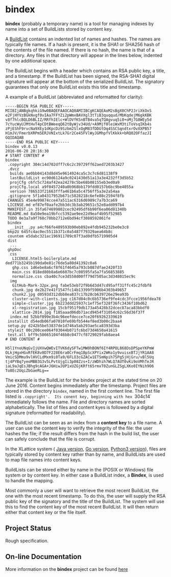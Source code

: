 # bindex

**bindex** (probably a temporary name) is a tool for managing indexes
by name into a set of BuildLists stored by content key.

A
[BuildList](https://jddixon.github.io/xlattice/buildList)
contains an indented list of names and hashes.  The names are
typically file names.  If a hash is present, it is the SHA1 or SHA256
hash of the contents of the file named.  If there is no hash, the name
is that of a directory.  Any files in that directory will appear in the
lines below, indented by one additional space.

The BuildList begins with
a header which contains an RSA public key, a title, and a timestamp.
If the BuildList has been signed, the RSA-SHA1 digital signature will
appear at the bottom of the serialized BuildList.  The signatory
guarantees that only one BuildList exists this title and timestamp.

A example of a BuildList (abbreviated and reformatted for clarity):

    -----BEGIN RSA PUBLIC KEY-----
    MIIBIjANBgkqhkiG9w0BAQEFAAOCAQ8AMIIBCgKCAQEAoM2sBgX0ChP2JriXkOxS
    e2FjHYVzBGkNvgf0vIAa7FFYZi2pWmxBAVXgl3tTiB3quqqud/MbKqdejM6gkKBK
    v8f7hlcBQLD6BLIZ/RRfhIElc+WlDVfKSnBTB4va5qTQAgvuq5i8+oMj7G8WEy5d
    7cYucWyUJMtHvT4pCDtBWeeqQ62tByWjv34Ud/+A9Mjf0leiWxM3tiToVsqIKb4s
    zPjEShF9rvcNa9XEy1dKpcDz9Szbm2SlxOgM83fDDGtOq4SSCSqndtxrOvXXPB57
    H1mJV/FmerbXRPm5ERJVNIxtLk7Gr2Ce45FVlWyJGMhpfVlKkkk+bRQ02OFfazJI
    GQIDAQAB
    -----END RSA PUBLIC KEY-----
    bindex v0.0.13
    2016-06-20 20:16:30
    # START CONTENT #
    bindex
     .copyright 304c14d702dff7c6c2c39729ff62aed7203b3427
     .dvcz
      builds ae0bb04143d8d45e9614924ca5c3c7c6d81138f9
      lastBuildList ec90d6124a9c0241430d51a13a3e4232ff3d5b52
      projCfg c6fc5c724af42ea24278c5be68b08155eb3ed0a9
      projCfg.local a9f0457240a0b968bb179fdd0157b6bc9be4055a
      version 786533f21663fffa461b6a5c4756ff5a3e2a54aa
     .gitignore 5f1a04317952b671c5828218c6efe88c2594f8fb
     CHANGES 45e4e99874cce47a511ac6316d6989c7a7b3ca69
     LICENSE.md ef87ef0aafe2bb3dc3b3ab29651c52e8add097b4
     MANIFEST.in 35fa674699802cec92495df6b90f6ea06d81340b
     README.md 8a50e9ea19bfcc5392ae9ee22d9eaf4b95f52985
     TODO 0e3a7a9f760c70bb2712e6bd94cf3088592861fe
     bindex
      __init__.py a4cf66fe489593b90eb892e4fdb945232be0e3c8
     bkp2U 645fc4ac0ec5511b371c0a5487f79329aea64b8c
     countem e5dabc321ac196911709c07f3ad0dfb5719905d4
     dist
      ...
     ghpDoc
      css
       LICENSE.html5-boilerplate.md ded771b3245b190da0e81c76de5a80d41392c0a6
       ghp.css 1d6ebe8a6cf8f61f4645a793cb087dfae2420f33
       main.css 018ed80b8a6e6607bc7c08595fa5a7fa56853885
       normalize.css cba40c7ce3d558d00ff79d7505ac3d348015ec9c
      img
       GitHub-Mark-32px.png fabe53eb72f9b6d3d47cd95aff31ffc45c2fdbf8
       chunk.jpg de2b27e41f1547fc14b13399f5906b4303b49657
       chunk2.jpg d0593d312dbb8ea837c17b28cb639726e29ea93b
       cluster-with-clients.jpg c167d04c0c6b5736ef9fe4cdc3fcce1956fdea78
       simple-cluster.jpg 6b223ddd25937c1ef75ef328f36fc3436f10bd62
       xl-registration.jpg 15cbf951f9db173a45428b32dcec87aca83bbdf0
       xlattice-2014.jpg f185aaad06db71acd9454f31054c62c56d36f37f
      index.md 52bbf099e3b4c96eefdecce7ce20f69262339619
     installit d54edb06fa07010fe69bfb544ef8ed3b00c2baa4
     setup.py d242b5be53837de1d746a5ab293ae5ca8393d3ba
     styleit 00c200cee064f03044b071fc6bd73d4650a41615
     test.all bff9c58665104f46b8c0477cf8729029fab8aea4
    # END CONTENT #

    H5l1YnoUNqGvIjUXVwQWEvITVK6dySFTw1MW0hBONf6IY4RPOL868DsDPSpeYKPmW
    OLkjHgxHGvRfEK8v0D7F228E6ra0CrFmq1BpScXPYix2WKo1y9vuisxBTJjYR1AA8
    VmicSDMmu9vlHVCLdMxm9i0Ta9/6FLO3cGZACw1ETSmNpih75Pg5jHjGru/vBl5Uq
    tj4PYBq7yeoMBB3G3v5LPvtUjgIi3p08Zzs+I/zWDhih7WLQ7AUT0vKi9oVMhTeJR
    iaL9aJqEsJBhg9cAGA+J6HiwJUP1xUZGjKRft65rmxT0ZunGLZSgLXKo0IYNih9O6
    To8Ec2UqiZbGaeRLg==

The example is the BuildList for the bindex project at the stated
time on 20 June 2016.  Content begins immediately after the timestamp.
Project files are stored in the directory `bindex`, named in the first
content line.  The first file listed is `.copyright'.  Its conent key,
beginning with hex `304c14` immediately follows the name.  File and
directory names are sorted alphabetically.  The list of files and
content kyes is followed by a digital signature (reformatted for
readability).

The BuildList can be seen as an index from a **content key** to a file name.
A user can use the content key to verify the integrity of the file: the
user hashes the file; if the result differs from the hash in the build list,
the user can safely conclude that the file is corrupt.

In the XLattice system (
[Java version](https://jddixon.github.io/xlattice_java),
[Go version](https://jddixon.github.io/xlattice_go),
[Python3 version](https://jddixon.github.io/xlattice_py)),
files are typically stored by content key rather than by name, and
BuildLists are used to map file names into content keys.

BuildLists can be stored either by name in the (POSIX or Windows) file
system or by content key.  In either case a BuildList index, a **Bindex**,
is used to handle the mapping.

Most commonly a user will want to retrieve the most recent BuildList, the
one with the most recent timestamp.  To do this, the user will
supply the RSA public key of the signatory and the title of the BuildList.
The system will use this to find the content key of the most recent
BuildList.  It will then return either that content key or the file itself.

## Project Status

Rough specification.

## On-line Documentation

More information on the **bindex** project can be found
[here](https://jddixon.github.io/bindex)
